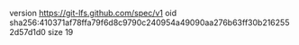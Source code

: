 version https://git-lfs.github.com/spec/v1
oid sha256:410371af78ffa79f6d8c9790c240954a49090aa276b63ff30b2162552d57d1d0
size 19
